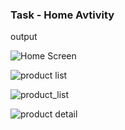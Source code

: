 <h3> Task - Home Avtivity </h3>

<p> output </p>

![Home Screen](https://user-images.githubusercontent.com/72292968/121933537-d7bee380-cd63-11eb-8153-d9fc72c586f5.jpg)

![product list](https://user-images.githubusercontent.com/72292968/121933563-df7e8800-cd63-11eb-8d14-49cd4d4232a0.jpg)

![product_list](https://user-images.githubusercontent.com/72292968/121933581-e4433c00-cd63-11eb-8e54-27a174b88aa4.jpg)

![product detail](https://user-images.githubusercontent.com/72292968/121933594-e907f000-cd63-11eb-861c-005b92528d95.jpg)

